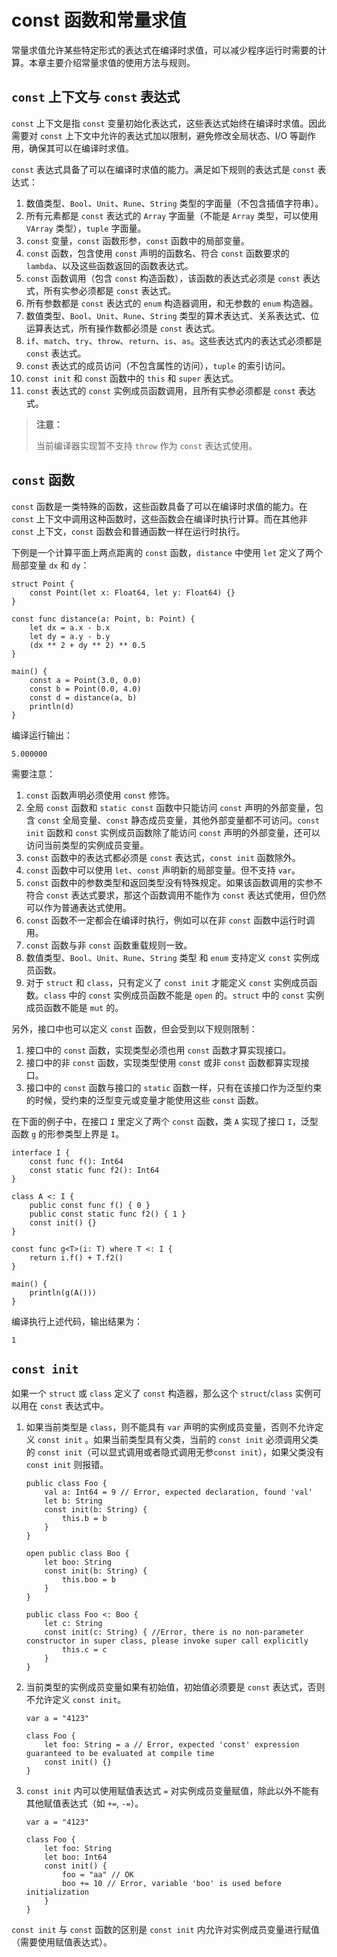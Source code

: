 # const 函数和常量求值

常量求值允许某些特定形式的表达式在编译时求值，可以减少程序运行时需要的计算。本章主要介绍常量求值的使用方法与规则。

## `const` 上下文与 `const` 表达式

`const` 上下文是指 `const` 变量初始化表达式，这些表达式始终在编译时求值。因此需要对 `const` 上下文中允许的表达式加以限制，避免修改全局状态、I/O 等副作用，确保其可以在编译时求值。

`const` 表达式具备了可以在编译时求值的能力。满足如下规则的表达式是 `const` 表达式：

1. 数值类型、`Bool`、`Unit`、`Rune`、`String` 类型的字面量（不包含插值字符串）。
2. 所有元素都是 `const` 表达式的 `Array` 字面量（不能是 `Array` 类型，可以使用 `VArray` 类型），`tuple` 字面量。
3. `const` 变量，`const` 函数形参，`const` 函数中的局部变量。
4. `const` 函数，包含使用 `const` 声明的函数名、符合 `const` 函数要求的 `lambda`、以及这些函数返回的函数表达式。
5. `const` 函数调用（包含 `const` 构造函数），该函数的表达式必须是 `const` 表达式，所有实参必须都是 `const` 表达式。
6. 所有参数都是 `const` 表达式的 `enum` 构造器调用，和无参数的 `enum` 构造器。
7. 数值类型、`Bool`、`Unit`、`Rune`、`String` 类型的算术表达式、关系表达式、位运算表达式，所有操作数都必须是 `const` 表达式。
8. `if`、`match`、`try`、`throw`、`return`、`is`、`as`。这些表达式内的表达式必须都是 `const` 表达式。
9. `const` 表达式的成员访问（不包含属性的访问），`tuple` 的索引访问。
10. `const init` 和 `const` 函数中的 `this` 和 `super` 表达式。
11. `const` 表达式的 `const` 实例成员函数调用，且所有实参必须都是 `const` 表达式。

> **注意：**
>
> 当前编译器实现暂不支持 `throw` 作为 `const` 表达式使用。

## `const` 函数

`const` 函数是一类特殊的函数，这些函数具备了可以在编译时求值的能力。在 `const` 上下文中调用这种函数时，这些函数会在编译时执行计算。而在其他非 `const` 上下文，`const` 函数会和普通函数一样在运行时执行。

下例是一个计算平面上两点距离的 `const` 函数，`distance` 中使用 `let` 定义了两个局部变量 `dx` 和 `dy`：

<!-- verify -->

```cangjie
struct Point {
    const Point(let x: Float64, let y: Float64) {}
}

const func distance(a: Point, b: Point) {
    let dx = a.x - b.x
    let dy = a.y - b.y
    (dx ** 2 + dy ** 2) ** 0.5
}

main() {
    const a = Point(3.0, 0.0)
    const b = Point(0.0, 4.0)
    const d = distance(a, b)
    println(d)
}
```

编译运行输出：

```text
5.000000
```

需要注意：

1. `const` 函数声明必须使用 `const` 修饰。
2. 全局 `const` 函数和 `static const` 函数中只能访问 `const` 声明的外部变量，包含 `const` 全局变量、`const` 静态成员变量，其他外部变量都不可访问。`const init` 函数和 `const` 实例成员函数除了能访问 `const` 声明的外部变量，还可以访问当前类型的实例成员变量。
3. `const` 函数中的表达式都必须是 `const` 表达式，`const init` 函数除外。
4. `const` 函数中可以使用 `let`、`const` 声明新的局部变量。但不支持 `var`。
5. `const` 函数中的参数类型和返回类型没有特殊规定。如果该函数调用的实参不符合 `const` 表达式要求，那这个函数调用不能作为 `const` 表达式使用，但仍然可以作为普通表达式使用。
6. `const` 函数不一定都会在编译时执行，例如可以在非 `const` 函数中运行时调用。
7. `const` 函数与非 `const` 函数重载规则一致。
8. 数值类型、`Bool`、`Unit`、`Rune`、`String` 类型 和 `enum` 支持定义 `const` 实例成员函数。
9. 对于 `struct` 和 `class`，只有定义了 `const init` 才能定义 `const` 实例成员函数。`class` 中的 `const` 实例成员函数不能是 `open` 的。`struct` 中的 `const` 实例成员函数不能是 `mut` 的。

另外，接口中也可以定义 `const` 函数，但会受到以下规则限制：

1. 接口中的 `const` 函数，实现类型必须也用 `const` 函数才算实现接口。
2. 接口中的非 `const` 函数，实现类型使用 `const` 或非 `const` 函数都算实现接口。
3. 接口中的 `const` 函数与接口的 `static` 函数一样，只有在该接口作为泛型约束的时候，受约束的泛型变元或变量才能使用这些 `const` 函数。

在下面的例子中，在接口 `I` 里定义了两个 `const` 函数，类 `A` 实现了接口 `I`，泛型函数 `g` 的形参类型上界是 `I`。

<!-- verify -->

```cangjie
interface I {
    const func f(): Int64
    const static func f2(): Int64
}

class A <: I {
    public const func f() { 0 }
    public const static func f2() { 1 }
    const init() {}
}

const func g<T>(i: T) where T <: I {
    return i.f() + T.f2()
}

main() {
    println(g(A()))
}
```

编译执行上述代码，输出结果为：

```text
1
```

## `const init`

如果一个 `struct` 或 `class` 定义了 `const` 构造器，那么这个 `struct`/`class` 实例可以用在 `const` 表达式中。

1. 如果当前类型是 `class`，则不能具有 `var` 声明的实例成员变量，否则不允许定义 `const init` 。如果当前类型具有父类，当前的 `const init` 必须调用父类的 `const init`（可以显式调用或者隐式调用无参`const init`），如果父类没有 `const init` 则报错。

    <!-- compile.error -->

    ```cangjie
    public class Foo {
        val a: Int64 = 9 // Error, expected declaration, found 'val'
        let b: String
        const init(b: String) {
            this.b = b
        }
    }
    ```

    <!-- compile.error -->

    ```cangjie
    open public class Boo {
        let boo: String
        const init(b: String) {
            this.boo = b
        }
    }

    public class Foo <: Boo {
        let c: String
        const init(c: String) { //Error, there is no non-parameter constructor in super class, please invoke super call explicitly
            this.c = c
        }
    }
    ```

2. 当前类型的实例成员变量如果有初始值，初始值必须要是 `const` 表达式，否则不允许定义 `const init`。

    <!-- compile.error -->

    ```cangjie
    var a = "4123"

    class Foo {
        let foo: String = a // Error, expected 'const' expression guaranteed to be evaluated at compile time
        const init() {}
    }
    ```

3. `const init` 内可以使用赋值表达式 `=` 对实例成员变量赋值，除此以外不能有其他赋值表达式（如 `+=`, `-=`）。

    <!-- compile.error -->

    ```cangjie
    var a = "4123"

    class Foo {
        let foo: String
        let boo: Int64
        const init() {
            foo = "aa" // OK
            boo += 10 // Error, variable 'boo' is used before initialization
        }
    }
    ```

`const init` 与 `const` 函数的区别是 `const init` 内允许对实例成员变量进行赋值（需要使用赋值表达式）。
